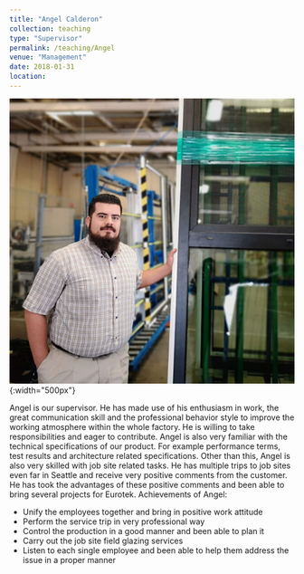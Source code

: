```yaml
---
title: "Angel Calderon"
collection: teaching
type: "Supervisor"
permalink: /teaching/Angel
venue: "Management"
date: 2018-01-31
location:
---
```


![angel](/images/angel.jpg){:width="500px"}

Angel is our supervisor. He has made use of his enthusiasm in work, the great communication skill and the professional behavior style to improve the working atmosphere within the whole factory. He is willing to take responsibilities and eager to contribute. Angel is also very familiar with the technical specifications of our product. For example performance terms, test results and architecture related specifications. Other than this, Angel is also very skilled with job site related tasks. He has multiple trips to job sites even far in Seattle and receive very positive comments from the customer. He has took the advantages of these positive comments and been able to bring several projects for Eurotek.
Achievements of Angel:
* Unify the employees together and bring in positive work attitude
* Perform the service trip in very professional way
* Control the production in a good manner and been able to plan it
* Carry out the job site field glazing services
* Listen to each single employee and been able to help them address the issue in a proper manner
